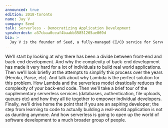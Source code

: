 ```yaml
---
announced: true
edition: 2018-toronto
name: Jay V
company: Seed
talk: Serverless - Democratizing Application Development 
speakerdeck: a37cbaa0ceaf4baabb35851265ae069d
bio: >
  Jay V is the founder of Seed, a fully-managed CI/CD service for Serverless. He is also the author of Serverless Stack, the most popular guide to building full-stack Serverless applications.
---
```


We'll start by looking at why there has been a divide between front-end and back-end development. And why the complexity of back-end development has made it very hard for a lot of individuals to build real world applications.
Then we'll look briefly at the attempts to simplify this process over the years (Heroku, Parse, etc).
And talk about why Lambda is the perfect solution for this problem. How Lambda and the serverless model drastically reduces the complexity of your back-end code.
Then we'll take a brief tour of the supplementary serverless services (databases, authentication, file uploads, queues etc) and how they all tie together to empower individual developers.
Finally, we'll drive home the point that if you are an aspiring developer; the step from learning to code to actually building a real-world application is not as daunting anymore. And how serverless is going to open up the world of software development to a much broader group of people.
